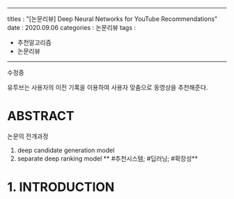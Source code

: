 
---
titles : "[논문리뷰] Deep Neural Networks for YouTube Recommendations"
date : 2020.09.06
categories : 논문리뷰
tags :
- 추천알고리즘
- 논문리뷰
---
수정중

유투브는 사용자의 이전 기록을 이용하여 사용자 맞춤으로 동영상을 추천해준다. 

# ABSTRACT
논문의 전개과정
1. deep candidate generation model
2. separate deep ranking model
** #추천시스템; #딥러닝; #확장성**

# 1. INTRODUCTION
